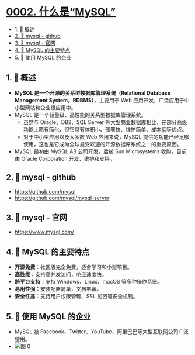 # [0002. 什么是“MySQL”](https://github.com/Tdahuyou/TNotes.mysql/tree/main/notes/0002.%20%E4%BB%80%E4%B9%88%E6%98%AF%E2%80%9CMySQL%E2%80%9D)

<!-- region:toc -->

- [1. 📝 概述](#1--概述)
- [2. 🔗 mysql - github](#2--mysql---github)
- [3. 🔗 mysql - 官网](#3--mysql---官网)
- [4. 📒 MySQL 的主要特点](#4--mysql-的主要特点)
- [5. 📒 使用 MySQL 的企业](#5--使用-mysql-的企业)

<!-- endregion:toc -->

## 1. 📝 概述

- **MySQL 是一个开源的关系型数据库管理系统（Relational Database Management System，RDBMS）**，主要用于 Web 应用开发，广泛应用于中小型网站和企业级应用中。
- MySQL 是一个轻量级、高性能的关系型数据库管理系统。
  - 虽然与 Oracle、DB2、SQL Server 等大型商业数据库相比，在部分高级功能上略有简化，但它具有体积小、部署快、维护简单、成本低等优点。
  - 对于中小型应用以及大多数 Web 应用来说，MySQL 提供的功能已经足够使用，这也是它成为全球最受欢迎的开源数据库系统之一的重要原因。
- MySQL 最初由 MySQL AB 公司开发，后被 Sun Microsystems 收购，目前由 Oracle Corporation 开发、维护和支持。

## 2. 🔗 mysql - github

- https://github.com/mysql
- https://github.com/mysql/mysql-server

## 3. 🔗 mysql - 官网

- https://www.mysql.com/

## 4. 📒 MySQL 的主要特点

- **开源免费**：社区版完全免费，适合学习和小型项目。
- **高性能**：支持高并发访问，响应速度快。
- **跨平台支持**：支持 Windows、Linux、macOS 等多种操作系统。
- **易用性强**：安装配置简单，文档丰富。
- **安全性高**：支持用户权限管理、SSL 加密等安全机制。

## 5. 📒 使用 MySQL 的企业

- MySQL 被 Facebook、Twitter、YouTube、阿里巴巴等大型互联网公司广泛使用。
- ![图 0](https://cdn.jsdelivr.net/gh/Tdahuyou/imgs@main/2025-05-11-07-44-11.png)

